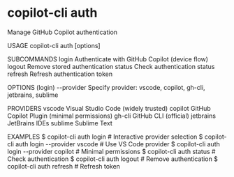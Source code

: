 # copilot-cli auth

Manage GitHub Copilot authentication

USAGE
  copilot-cli auth <subcommand> [options]

SUBCOMMANDS
  login           Authenticate with GitHub Copilot (device flow)
  logout          Remove stored authentication
  status          Check authentication status
  refresh         Refresh authentication token

OPTIONS (login)
  --provider      Specify provider: vscode, copilot, gh-cli, jetbrains, sublime

PROVIDERS
  vscode          Visual Studio Code (widely trusted)
  copilot         GitHub Copilot Plugin (minimal permissions)
  gh-cli          GitHub CLI (official)
  jetbrains       JetBrains IDEs
  sublime         Sublime Text

EXAMPLES
  $ copilot-cli auth login                      # Interactive provider selection
  $ copilot-cli auth login --provider vscode    # Use VS Code provider
  $ copilot-cli auth login --provider copilot   # Minimal permissions
  $ copilot-cli auth status                     # Check authentication
  $ copilot-cli auth logout                     # Remove authentication
  $ copilot-cli auth refresh                    # Refresh token
